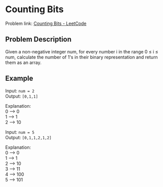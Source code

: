 # Counting Bits

Problem link: [Counting Bits - LeetCode](https://leetcode.com/problems/counting-bits/)

## Problem Description

Given a non-negative integer num, for every number i in the range 0 ≤ i ≤ num, calculate the number of 1's in their binary representation and return them as an array.

## Example

Input: `num = 2`  
Output: `[0,1,1]`

Explanation:  
0 --> 0  
1 --> 1  
2 --> 10

Input: `num = 5`  
Output: `[0,1,1,2,1,2]`

Explanation:  
0 --> 0  
1 --> 1  
2 --> 10  
3 --> 11  
4 --> 100  
5 --> 101
